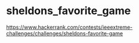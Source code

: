 # sheldons_favorite_game
 https://www.hackerrank.com/contests/ieeextreme-challenges/challenges/sheldons-favorite-game 
